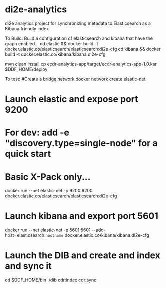 # di2e-analytics
di2e analytics project for synchronizing metadata to Elasticsearch as a Kibana friendly index

To Build:
 Build a configuration of elasticsearch and kibana that have the graph enabled...
 cd elastic && docker build -t docker.elastic.co/elasticsearch/elasticsearch:di2e-cfg
 cd kibana && docker build -t docker.elastic.co/kibana/kibana:di2e-cfg 

 mvn clean install
 cp ecdr-analytics-app/target/ecdr-analytics-app-1.0.kar $DDF_HOME/deploy

To test:
 #Create a bridge network
 docker network create elastic-net
 # Launch elastic and expose port 9200
 # For dev: add  -e "discovery.type=single-node" for a quick start
 # Basic X-Pack only... 
 docker run --net elastic-net -p 9200:9200 docker.elastic.co/elasticsearch/elasticsearch:di2e-cfg
 # Launch kibana and export port 5601
 docker run --net elastic-net -p 5601:5601 --add-host=elasticsearch:`hostname` docker.elastic.co/kibana/kibana:di2e-cfg
 # Launch the DIB and create and index and sync it 
 cd $DDF_HOME/bin
 ./dib
 cdr:index
 cdr:sync
